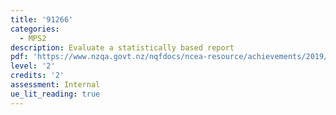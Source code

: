 ```yaml
---
title: '91266'
categories:
  - MPS2
description: Evaluate a statistically based report
pdf: 'https://www.nzqa.govt.nz/nqfdocs/ncea-resource/achievements/2019/as91266.pdf'
level: '2'
credits: '2'
assessment: Internal
ue_lit_reading: true
---
```



